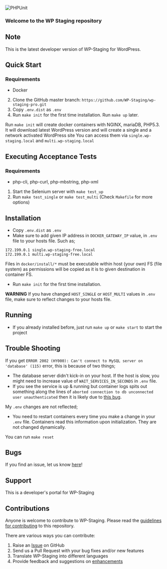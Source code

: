 ![PHPUnit](https://github.com/WP-Staging/wp-staging/workflows/PHPUnit/badge.svg?branch=feat%2Fgithub-ci)

### Welcome to the WP Staging repository

## Note ##

This is the latest developer version of WP-Staging for WordPress. 

## Quick Start ##
### Requirements
- Docker

2. Clone the GitHub master branch: `https://github.com/WP-Staging/wp-staging-pro.git`
3. Copy `.env.dist` as `.env`
4. Run `make init` for the first time installation. Run `make up` later. 

Run `make init` will create docker containers with NGINX, mariaDB, PHP5.3. 
It will download latest WordPress version and will create a single and a network activated WordPress site
You can access them via `single.wp-staging.local` and `multi.wp-staging.local`  

## Executing Acceptance Tests

### Requirements
- php-cli, php-curl, php-mbstring, php-xml

1. Start the Selenium server with `make test_up`
2. Run `make test_single` or `make test_multi` (Check `Makefile` for more options)

## Installation ##

* Copy `.env.dist` as `.env`
* Make sure to add given IP address in `DOCKER_GATEWAY_IP` value, in `.env` file to your hosts file. Such as;
```
172.199.0.1 single.wp-staging-free.local
172.199.0.1 multi.wp-staging-free.local
``` 

Files in `docker/install/*` must be executable within host (your own) FS (file system) 
as permissions will be copied as it is to given destination in container FS.

* Run `make init` for the first time installation.

**WARNING** If you have changed `HOST_SINGLE` or `HOST_MULTI` values in `.env` file, make sure to reflect changes 
to your hosts file.

## Running
* If you already installed before, just run `make up` or `make start` to start the project

## Trouble Shooting
If you get `ERROR 2002 (HY000): Can't connect to MySQL server on 'database' (115)` error, this is because of two things;
* The database server didn't kick-in on your host. If the host is slow, you might need to increase value of 
`WAIT_SERVICES_IN_SECONDS` in `.env` file.
* If you see the service is up & running but container logs spits out something along the lines of 
`aborted connection to db unconnected user unauthenticated` then it is likely due to [this bug](https://github.com/mysql-net/MySqlConnector/issues/290).

My `.env` changes are not reflected;
* You need to restart containers every time you make a change in your `.env` file. Containers read this information upon initialization. 
They are not changed dynamically.

You can run `make reset`


## Bugs ##
If you find an issue, let us know [here](https://github.com/WP-Staging/wp-staging/issues?state=open)!

## Support ##
This is a developer's portal for WP-Staging

## Contributions ##
Anyone is welcome to contribute to WP-Staging. Please read the [guidelines for contributing](https://github.com/rene-hermenau/wp-staging/blob/master/CONTRIBUTING.md) to this repository.

There are various ways you can contribute:

1. Raise an [Issue](https://github.com/wp-staging/wp-staging/issues) on GitHub
2. Send us a Pull Request with your bug fixes and/or new features
3. Translate WP-Staging into different languages
4. Provide feedback and suggestions on [enhancements](https://github.com/WP-Staging/wp-staging/issues?direction=desc&labels=Enhancement&page=1&sort=created&state=open)
